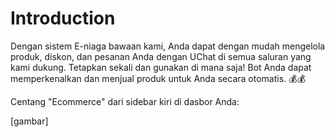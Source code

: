 # Introduction

Dengan sistem E-niaga bawaan kami, Anda dapat dengan mudah mengelola produk, diskon, dan pesanan Anda dengan UChat di semua saluran yang kami dukung. Tetapkan sekali dan gunakan di mana saja! Bot Anda dapat memperkenalkan dan menjual produk untuk Anda secara otomatis. 💰💰

Centang "Ecommerce" dari sidebar kiri di dasbor Anda:

[gambar]